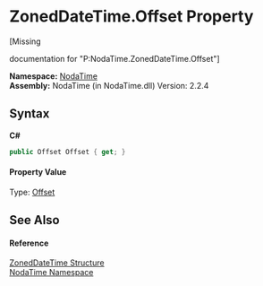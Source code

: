 # ZonedDateTime.Offset Property 
 

\[Missing <summary> documentation for "P:NodaTime.ZonedDateTime.Offset"\]

**Namespace:**&nbsp;<a href="N_NodaTime">NodaTime</a><br />**Assembly:**&nbsp;NodaTime (in NodaTime.dll) Version: 2.2.4

## Syntax

**C#**<br />
``` C#
public Offset Offset { get; }
```


#### Property Value
Type: <a href="T_NodaTime_Offset">Offset</a>

## See Also


#### Reference
<a href="T_NodaTime_ZonedDateTime">ZonedDateTime Structure</a><br /><a href="N_NodaTime">NodaTime Namespace</a><br />